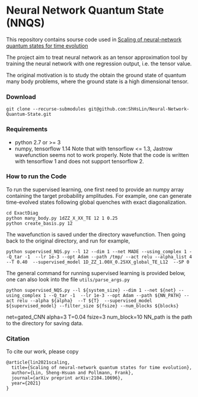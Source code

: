 # Neural Network Quantum State (NNQS)

This repository contains sourse code used in [Scaling of neural-network quantum states for time evolution](https://arxiv.org/abs/2104.10696)

The project aim to treat neural network as an tensor approximation tool by training the neural network with one regression output, i.e. the tensor value.

The original motivation is to study the obtain the ground state of quantum many body problems, where the ground state is a high dimensional tensor.


### Download
```
git clone --recurse-submodules git@github.com:ShHsLin/Neural-Network-Quantum-State.git
```

### Requirements

  - python 2.7 or >= 3
  - numpy, tensorflow 1.14
  Note that with tensorflow <= 1.3, Jastrow wavefunction seems not to work properly.
  Note that the code is written with tensorflow 1 and does not support tensorflow 2.


### How to run the Code

To run the supervised learning, one first need to provide an numpy array containing the target probability amplitudes. For example, one can generate time-evolved states following global quenches with exact diagonalization.
```
cd ExactDiag
python many_body.py 1dZZ_X_XX_TE 12 1 0.25
python create_basis.py 12
```
The wavefunction is saved under the directory wavefunction. Then going back to the original directory, and run for example,
```
python supervised_NQS.py --l 12 --dim 1 --net MADE --using_complex 1 --Q_tar -1  --lr 1e-3 --opt Adam --path /tmp/ --act relu --alpha_list 4  --T 0.40  --supervised_model 1D_ZZ_1.00X_0.25XX_global_TE_L12  --SP 0
```

The general command for running supervised learning is provided below, one can also look into the file `utils/parse_args.py`
```
python supervised_NQS.py --l ${system_size} --dim 1 --net ${net} --using_complex 1 --Q_tar -1  --lr 1e-3 --opt Adam --path ${NN_PATH} --act relu --alpha ${alpha}  --T ${T}  --supervised_model ${supervised_model} --filter_size ${fsize} --num_blocks ${blocks}
```

net=gated_CNN
alpha=3
T=0.04
fsize=3
num_block=10
NN_path is the path to the directory for saving data.



     

### Citation

To cite our work, please copy
```
@article{lin2021scaling,
  title={Scaling of neural-network quantum states for time evolution},
  author={Lin, Sheng-Hsuan and Pollmann, Frank},
  journal={arXiv preprint arXiv:2104.10696},
  year={2021}
}
```
